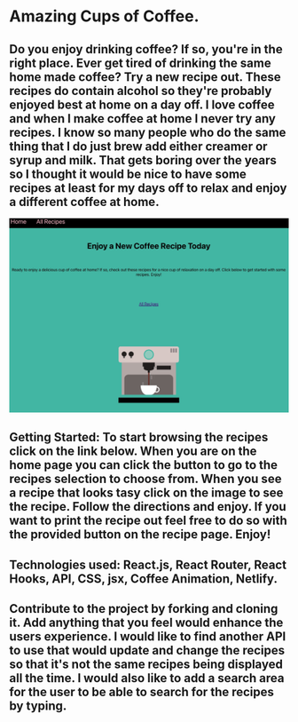 # Amazing Cups of Coffee.

## Do you enjoy drinking coffee? If so, you're in the right place. Ever get tired of drinking the same home made coffee? Try a new recipe out. These recipes do contain alcohol so they're probably enjoyed best at home on a day off. I love coffee and when I make coffee at home I never try any recipes. I know so many people who do the same thing that I do just brew add either creamer or syrup and milk. That gets boring over the years so I thought it would be nice to have some recipes at least for my days off to relax and enjoy a different coffee at home. 

![WireFrameHome](/src/imgs/ScreenshotHome.jpeg)

## Getting Started: To start browsing the recipes click on the link below. When you are on the home page you can click the button to go to the recipes selection to choose from. When you see a recipe that looks tasy click on the image to see the recipe. Follow the directions and enjoy. If you want to print the recipe out feel free to do so with the provided button on the recipe page. Enjoy! 


## Technologies used: React.js, React Router, React Hooks, API, CSS, jsx, Coffee Animation, Netlify. 

## Contribute to the project by forking and cloning it. Add anything that you feel would enhance the users experience. I would like to find another API to use that would update and change the recipes so that it's not the same recipes being displayed all the time. I would also like to add a search area for the user to be able to search for the recipes by typing.
